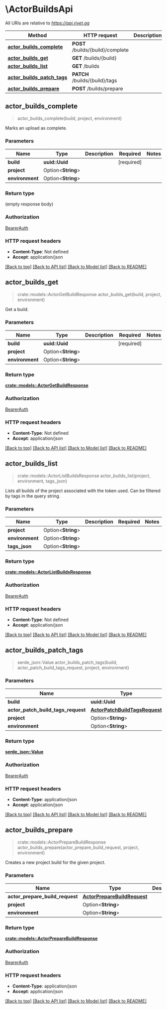 # \ActorBuildsApi

All URIs are relative to *https://api.rivet.gg*

Method | HTTP request | Description
------------- | ------------- | -------------
[**actor_builds_complete**](ActorBuildsApi.md#actor_builds_complete) | **POST** /builds/{build}/complete | 
[**actor_builds_get**](ActorBuildsApi.md#actor_builds_get) | **GET** /builds/{build} | 
[**actor_builds_list**](ActorBuildsApi.md#actor_builds_list) | **GET** /builds | 
[**actor_builds_patch_tags**](ActorBuildsApi.md#actor_builds_patch_tags) | **PATCH** /builds/{build}/tags | 
[**actor_builds_prepare**](ActorBuildsApi.md#actor_builds_prepare) | **POST** /builds/prepare | 



## actor_builds_complete

> actor_builds_complete(build, project, environment)


Marks an upload as complete.

### Parameters


Name | Type | Description  | Required | Notes
------------- | ------------- | ------------- | ------------- | -------------
**build** | **uuid::Uuid** |  | [required] |
**project** | Option<**String**> |  |  |
**environment** | Option<**String**> |  |  |

### Return type

 (empty response body)

### Authorization

[BearerAuth](../README.md#BearerAuth)

### HTTP request headers

- **Content-Type**: Not defined
- **Accept**: application/json

[[Back to top]](#) [[Back to API list]](../README.md#documentation-for-api-endpoints) [[Back to Model list]](../README.md#documentation-for-models) [[Back to README]](../README.md)


## actor_builds_get

> crate::models::ActorGetBuildResponse actor_builds_get(build, project, environment)


Get a build.

### Parameters


Name | Type | Description  | Required | Notes
------------- | ------------- | ------------- | ------------- | -------------
**build** | **uuid::Uuid** |  | [required] |
**project** | Option<**String**> |  |  |
**environment** | Option<**String**> |  |  |

### Return type

[**crate::models::ActorGetBuildResponse**](ActorGetBuildResponse.md)

### Authorization

[BearerAuth](../README.md#BearerAuth)

### HTTP request headers

- **Content-Type**: Not defined
- **Accept**: application/json

[[Back to top]](#) [[Back to API list]](../README.md#documentation-for-api-endpoints) [[Back to Model list]](../README.md#documentation-for-models) [[Back to README]](../README.md)


## actor_builds_list

> crate::models::ActorListBuildsResponse actor_builds_list(project, environment, tags_json)


Lists all builds of the project associated with the token used. Can be filtered by tags in the query string.

### Parameters


Name | Type | Description  | Required | Notes
------------- | ------------- | ------------- | ------------- | -------------
**project** | Option<**String**> |  |  |
**environment** | Option<**String**> |  |  |
**tags_json** | Option<**String**> |  |  |

### Return type

[**crate::models::ActorListBuildsResponse**](ActorListBuildsResponse.md)

### Authorization

[BearerAuth](../README.md#BearerAuth)

### HTTP request headers

- **Content-Type**: Not defined
- **Accept**: application/json

[[Back to top]](#) [[Back to API list]](../README.md#documentation-for-api-endpoints) [[Back to Model list]](../README.md#documentation-for-models) [[Back to README]](../README.md)


## actor_builds_patch_tags

> serde_json::Value actor_builds_patch_tags(build, actor_patch_build_tags_request, project, environment)


### Parameters


Name | Type | Description  | Required | Notes
------------- | ------------- | ------------- | ------------- | -------------
**build** | **uuid::Uuid** |  | [required] |
**actor_patch_build_tags_request** | [**ActorPatchBuildTagsRequest**](ActorPatchBuildTagsRequest.md) |  | [required] |
**project** | Option<**String**> |  |  |
**environment** | Option<**String**> |  |  |

### Return type

[**serde_json::Value**](serde_json::Value.md)

### Authorization

[BearerAuth](../README.md#BearerAuth)

### HTTP request headers

- **Content-Type**: application/json
- **Accept**: application/json

[[Back to top]](#) [[Back to API list]](../README.md#documentation-for-api-endpoints) [[Back to Model list]](../README.md#documentation-for-models) [[Back to README]](../README.md)


## actor_builds_prepare

> crate::models::ActorPrepareBuildResponse actor_builds_prepare(actor_prepare_build_request, project, environment)


Creates a new project build for the given project.

### Parameters


Name | Type | Description  | Required | Notes
------------- | ------------- | ------------- | ------------- | -------------
**actor_prepare_build_request** | [**ActorPrepareBuildRequest**](ActorPrepareBuildRequest.md) |  | [required] |
**project** | Option<**String**> |  |  |
**environment** | Option<**String**> |  |  |

### Return type

[**crate::models::ActorPrepareBuildResponse**](ActorPrepareBuildResponse.md)

### Authorization

[BearerAuth](../README.md#BearerAuth)

### HTTP request headers

- **Content-Type**: application/json
- **Accept**: application/json

[[Back to top]](#) [[Back to API list]](../README.md#documentation-for-api-endpoints) [[Back to Model list]](../README.md#documentation-for-models) [[Back to README]](../README.md)

